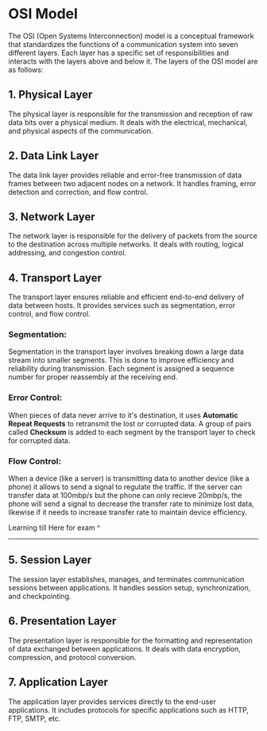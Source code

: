 <h1>OSI Model</h1>

The OSI (Open Systems Interconnection) model is a conceptual framework that standardizes the functions of a communication system into seven different layers. Each layer has a specific set of responsibilities and interacts with the layers above and below it. The layers of the OSI model are as follows:

## 1. Physical Layer

The physical layer is responsible for the transmission and reception of raw data bits over a physical medium. It deals with the electrical, mechanical, and physical aspects of the communication.

## 2. Data Link Layer

The data link layer provides reliable and error-free transmission of data frames between two adjacent nodes on a network. It handles framing, error detection and correction, and flow control.

## 3. Network Layer

The network layer is responsible for the delivery of packets from the source to the destination across multiple networks. It deals with routing, logical addressing, and congestion control.

## 4. Transport Layer

The transport layer ensures reliable and efficient end-to-end delivery of data between hosts. It provides services such as segmentation, error control, and flow control.

### Segmentation:

Segmentation in the transport layer involves breaking down a large data stream into smaller segments. This is done to improve efficiency and reliability during transmission. Each segment is assigned a sequence number for proper reassembly at the receiving end.

### Error Control:

When pieces of data never arrive to it's destination, it uses <b>Automatic Repeat Requests</b> to retransmit the lost or corrupted data. A group of pairs called <b>Checksum</b> is added to each segment by the transport layer to check for corrupted data.

### Flow Control:

When a device (like a server) is transmitting data to another device (like a phone) it allows to send a signal to regulate the traffic. If the server can transfer data at 100mbp/s but the phone can only recieve 20mbp/s, the phone will send a signal to decrease the transfer rate to minimize lost data, likewise if it needs to increase transfer rate to maintain device efficiency.

Learning till Here for exam ^

---

## 5. Session Layer

The session layer establishes, manages, and terminates communication sessions between applications. It handles session setup, synchronization, and checkpointing.

## 6. Presentation Layer

The presentation layer is responsible for the formatting and representation of data exchanged between applications. It deals with data encryption, compression, and protocol conversion.

## 7. Application Layer

The application layer provides services directly to the end-user applications. It includes protocols for specific applications such as HTTP, FTP, SMTP, etc.
